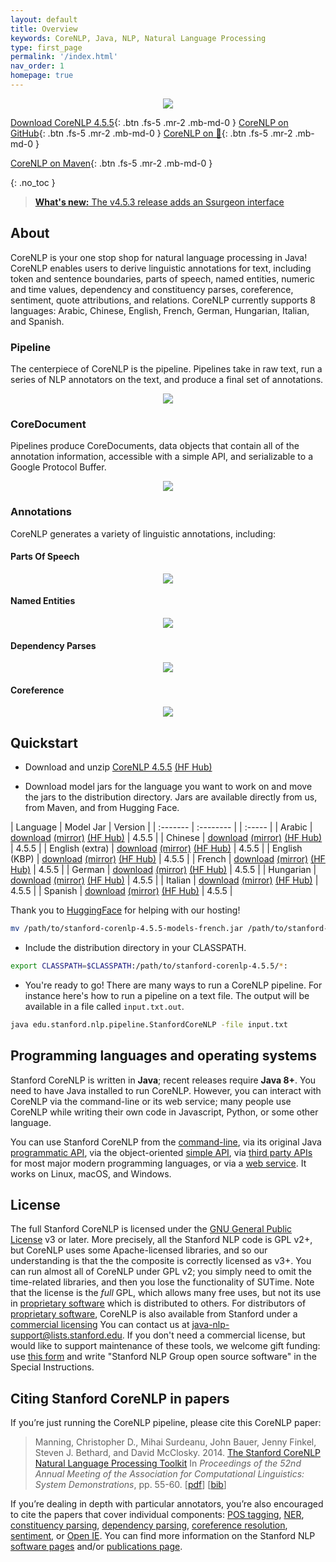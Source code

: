 ```yaml
---
layout: default
title: Overview
keywords: CoreNLP, Java, NLP, Natural Language Processing
type: first_page
permalink: '/index.html'
nav_order: 1
homepage: true
---
```



<p align="center">
   <img src="assets/images/corenlp-title.png">
</p>

[<i class="fab fa-java"></i> Download CoreNLP 4.5.5](https://nlp.stanford.edu/software/stanford-corenlp-4.5.5.zip){: .btn .fs-5 .mr-2 .mb-md-0 }
[<i class="fab fa-github"></i> CoreNLP on GitHub](https://github.com/stanfordnlp/CoreNLP){: .btn .fs-5 .mr-2 .mb-md-0 }
[CoreNLP on 🤗](https://huggingface.co/stanfordnlp/CoreNLP/tree/main){: .btn .fs-5 .mr-2 .mb-md-0 }

[<i class="fab fa-sonatype"></i> CoreNLP on Maven](https://search.maven.org/artifact/edu.stanford.nlp/stanford-corenlp/4.4.0/jar){: .btn .fs-5 .mr-2 .mb-md-0 }

{: .no_toc }

> [**What's new:** The v4.5.3 release adds an Ssurgeon interface](https://stanfordnlp.github.io/CoreNLP/history.html)

## About

CoreNLP is your one stop shop for natural language processing in Java! CoreNLP enables users to derive linguistic annotations for text, including token
and sentence boundaries, parts of speech, named entities, numeric and time values, dependency and constituency parses, coreference, sentiment, 
quote attributions, and relations. CoreNLP currently supports 8 languages: Arabic, Chinese, English, French, German, Hungarian, Italian, and Spanish.

### Pipeline

The centerpiece of CoreNLP is the pipeline. Pipelines take in raw text, run a series of NLP annotators on the text, and produce a final
set of annotations.

<p align="center">
   <img src="assets/images/pipeline.png">
</p>

### CoreDocument

Pipelines produce CoreDocuments, data objects that contain all of the annotation information, accessible with a simple API, and serializable
to a Google Protocol Buffer.

<p align="center">
  <img src="assets/images/text-to-annotation.png">
</p> 

### Annotations

CoreNLP generates a variety of linguistic annotations, including:

#### Parts Of Speech

<p align="center">
  <img src="assets/images/pos.png">
</p> 

#### Named Entities

<p align="center">
  <img src="assets/images/ner.png">
</p> 

#### Dependency Parses

<p align="center">
  <img src="assets/images/depparse.png">
</p> 

#### Coreference

<p align="center">
  <img src="assets/images/coref.png">
</p> 

## Quickstart

* Download and unzip [CoreNLP 4.5.5](https://nlp.stanford.edu/software/stanford-corenlp-4.5.5.zip) [(HF Hub)](https://huggingface.co/stanfordnlp/CoreNLP/tree/main)

* Download model jars for the language you want to work on and move the jars to the distribution directory. Jars are available directly from us, from Maven, and from Hugging Face.

| Language | Model Jar | Version |
| :------- | :-------- | | :----- |
| Arabic | [download](https://search.maven.org/remotecontent?filepath=edu/stanford/nlp/stanford-corenlp/4.5.5/stanford-corenlp-4.5.5-models-arabic.jar) [(mirror)](https://nlp.stanford.edu/software/stanford-corenlp-4.5.5-models-arabic.jar) [(HF Hub)](https://huggingface.co/stanfordnlp/corenlp-arabic/tree/v4.5.5) | 4.5.5 |
| Chinese | [download](https://search.maven.org/remotecontent?filepath=edu/stanford/nlp/stanford-corenlp/4.5.5/stanford-corenlp-4.5.5-models-chinese.jar) [(mirror)](https://nlp.stanford.edu/software/stanford-corenlp-4.5.5-models-chinese.jar) [(HF Hub)](https://huggingface.co/stanfordnlp/corenlp-chinese/tree/v4.5.5) | 4.5.5 |
| English (extra) | [download](https://search.maven.org/remotecontent?filepath=edu/stanford/nlp/stanford-corenlp/4.5.5/stanford-corenlp-4.5.5-models-english.jar) [(mirror)](https://nlp.stanford.edu/software/stanford-corenlp-4.5.5-models-english.jar) [(HF Hub)](https://huggingface.co/stanfordnlp/corenlp-english-extra/tree/v4.5.5) | 4.5.5 |
| English (KBP) | [download](https://search.maven.org/remotecontent?filepath=edu/stanford/nlp/stanford-corenlp/4.5.5/stanford-corenlp-4.5.5-models-english-kbp.jar) [(mirror)](https://nlp.stanford.edu/software/stanford-corenlp-4.5.5-models-english-kbp.jar) [(HF Hub)](https://huggingface.co/stanfordnlp/corenlp-english-kbp/tree/v4.5.5) | 4.5.5 |
| French | [download](https://search.maven.org/remotecontent?filepath=edu/stanford/nlp/stanford-corenlp/4.5.5/stanford-corenlp-4.5.5-models-french.jar) [(mirror)](https://nlp.stanford.edu/software/stanford-corenlp-4.5.5-models-french.jar) [(HF Hub)](https://huggingface.co/stanfordnlp/corenlp-french/tree/v4.5.5) | 4.5.5 |
| German | [download](https://search.maven.org/remotecontent?filepath=edu/stanford/nlp/stanford-corenlp/4.5.5/stanford-corenlp-4.5.5-models-german.jar) [(mirror)](https://nlp.stanford.edu/software/stanford-corenlp-4.5.5-models-german.jar) [(HF Hub)](https://huggingface.co/stanfordnlp/corenlp-german/tree/v4.5.5) | 4.5.5 |
| Hungarian | [download](https://search.maven.org/remotecontent?filepath=edu/stanford/nlp/stanford-corenlp/4.5.5/stanford-corenlp-4.5.5-models-hungarian.jar) [(mirror)](https://nlp.stanford.edu/software/stanford-corenlp-4.5.5-models-hungarian.jar) [(HF Hub)](https://huggingface.co/stanfordnlp/corenlp-hungarian/tree/v4.5.5) | 4.5.5 |
| Italian | [download](https://search.maven.org/remotecontent?filepath=edu/stanford/nlp/stanford-corenlp/4.5.5/stanford-corenlp-4.5.5-models-italian.jar) [(mirror)](https://nlp.stanford.edu/software/stanford-corenlp-4.5.5-models-italian.jar) [(HF Hub)](https://huggingface.co/stanfordnlp/corenlp-italian/tree/v4.5.5) | 4.5.5 |
| Spanish | [download](https://search.maven.org/remotecontent?filepath=edu/stanford/nlp/stanford-corenlp/4.5.5/stanford-corenlp-4.5.5-models-spanish.jar) [(mirror)](https://nlp.stanford.edu/software/stanford-corenlp-4.5.5-models-spanish.jar) [(HF Hub)](https://huggingface.co/stanfordnlp/corenlp-spanish/tree/v4.5.5) | 4.5.5 |

Thank you to [HuggingFace](https://huggingface.co/) for helping with our hosting!

```bash
mv /path/to/stanford-corenlp-4.5.5-models-french.jar /path/to/stanford-corenlp-4.5.5
```

* Include the distribution directory in your CLASSPATH.

```bash
export CLASSPATH=$CLASSPATH:/path/to/stanford-corenlp-4.5.5/*:
```

* You're ready to go! There are many ways to run a CoreNLP pipeline. For instance here's how to run a pipeline on a text file.
The output will be available in a file called `input.txt.out`.

```bash
java edu.stanford.nlp.pipeline.StanfordCoreNLP -file input.txt
```
## Programming languages and operating systems

Stanford CoreNLP is written in **Java**; recent releases  require
**Java 8+**. You need to have Java installed to run
CoreNLP. However, you can interact with CoreNLP via the command-line
or its web service;
many people use CoreNLP while writing their own code in Javascript,
Python, or some other language.

You can use Stanford CoreNLP from the [command-line](cmdline.html),
via its original Java
[programmatic API](api.html), via the object-oriented [simple API](https://stanfordnlp.github.io/CoreNLP/simple.html),
via [third party APIs](other-languages.html) for most major modern
programming languages, or via a [web service](corenlp-server.html).
It works on Linux, macOS, and Windows.

## License

The full Stanford CoreNLP is licensed under the [GNU General Public License](http://www.gnu.org/licenses/gpl.html)
v3 or later. More precisely, all the Stanford NLP
code is GPL v2+, but CoreNLP uses some Apache-licensed libraries,
and so our understanding is that the the composite is correctly
licensed as v3+. You can run almost all of CoreNLP under GPL v2; you
simply need to omit the time-related libraries, and then you lose the
functionality of SUTime.
Note that the license is the <i>full</i> GPL,
which allows many free uses, but not its use in 
[proprietary software](http://www.gnu.org/licenses/gpl-faq.html#GPLInProprietarySystem) 
which is distributed to others.
For distributors of
[proprietary software](http://www.gnu.org/licenses/gpl-faq.html#GPLInProprietarySystem),
CoreNLP is also available from Stanford under a
[commercial licensing](http://techfinder.stanford.edu/technology_detail.php?ID=29724)
You can contact us at
[java-nlp-support@lists.stanford.edu](mailto:java-nlp-support@lists.stanford.edu).
If you don't need a commercial license, but would like to support
maintenance of these tools, we welcome gift funding:
use [this form](http://giving.stanford.edu/goto/writeingift)
and write "Stanford NLP Group open source software" in the Special Instructions.


## Citing Stanford CoreNLP in papers

If you&rsquo;re just running the CoreNLP pipeline, please cite this CoreNLP paper:

> Manning, Christopher D., Mihai Surdeanu, John Bauer, Jenny Finkel, Steven J. Bethard, and David McClosky. 2014. [The Stanford CoreNLP Natural Language Processing Toolkit](http://nlp.stanford.edu/pubs/StanfordCoreNlp2014.pdf) In *Proceedings of the 52nd Annual Meeting of the Association for Computational Linguistics: System Demonstrations*, pp. 55-60. \[[pdf](http://nlp.stanford.edu/pubs/StanfordCoreNlp2014.pdf)\] \[[bib](http://nlp.stanford.edu/pubs/StanfordCoreNlp2014.bib)\]

If you&rsquo;re dealing in depth with particular annotators,
you&rsquo;re also encouraged to cite the papers that cover individual
components:
[POS tagging](http://nlp.stanford.edu/software/tagger.html),
[NER](http://nlp.stanford.edu/software/CRF-NER.html),
[constituency parsing](http://nlp.stanford.edu/software/lex-parser.html),
[dependency parsing](http://nlp.stanford.edu/software/nndep.html),
[coreference resolution](http://nlp.stanford.edu/software/dcoref.html),
[sentiment](http://nlp.stanford.edu/sentiment/), or [Open IE](http://nlp.stanford.edu/software/openie.html).
You can find more information on the Stanford NLP
[software pages](http://nlp.stanford.edu/software/) and/or
[publications page](http://nlp.stanford.edu/pubs/).
